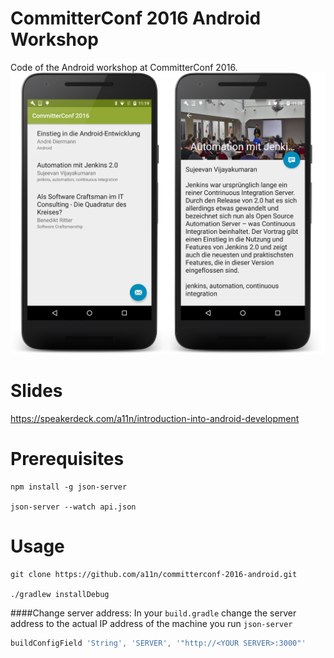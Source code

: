 # CommitterConf 2016 Android Workshop
Code of the Android workshop at CommitterConf 2016.
![Screenshot](screenshot.png)

# Slides
https://speakerdeck.com/a11n/introduction-into-android-development

# Prerequisites
```shell
npm install -g json-server

json-server --watch api.json
```

# Usage

```shell
git clone https://github.com/a11n/committerconf-2016-android.git

./gradlew installDebug
```

####Change server address:
In your `build.gradle` change the server address to the actual IP address of the machine you run `json-server`

```groovy
buildConfigField 'String', 'SERVER', '"http://<YOUR SERVER>:3000"'
```


